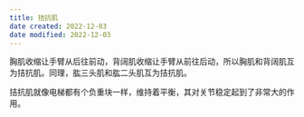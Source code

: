 ```yaml
---
title: 拮抗肌
date created: 2022-12-03
date modified: 2022-12-03
---
```

胸肌收缩让手臂从后往前动，背阔肌收缩让手臂从前往后动，所以胸肌和背阔肌互为拮抗肌。同理，肱三头肌和肱二头肌互为拮抗肌。

拮抗肌就像电梯都有个负重块一样，维持着平衡，其对关节稳定起到了非常大的作用。